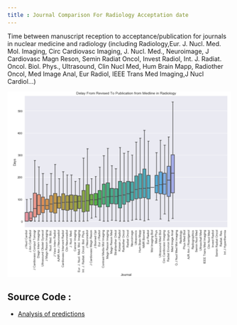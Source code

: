 ```yaml
---
title : Journal Comparison For Radiology Acceptation date
---
```


Time between manuscript reception to acceptance/publication for journals in nuclear medicine and radiology (including Radiology,Eur. J. Nucl. Med. Mol. Imaging, Circ Cardiovasc Imaging, J. Nucl. Med., Neuroimage, J Cardiovasc Magn Reson, Semin Radiat Oncol, Invest Radiol, Int. J. Radiat. Oncol. Biol. Phys., Ultrasound, Clin Nucl Med, Hum Brain Mapp, Radiother Oncol, Med Image Anal, Eur Radiol, IEEE Trans Med Imaging,J Nucl Cardiol...)

![Img1](img/radiology_journal.png)

## Source Code : 
 - [Analysis of predictions](https://github.com/paul-bd/Radiology_Pubmed/Pubmed.ipynb)
